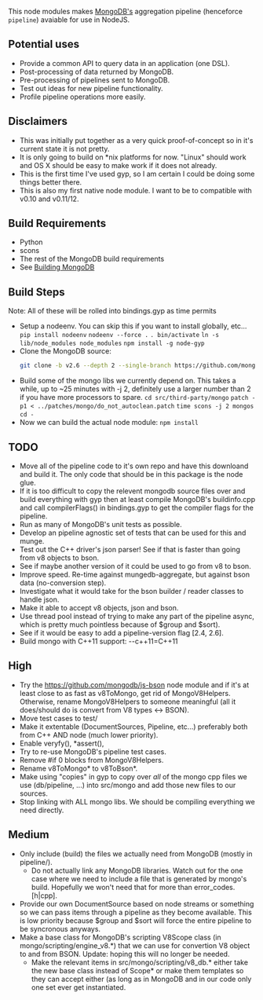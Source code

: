 This node modules makes [MongoDB's](http://mongodb.org) aggregation pipeline
(henceforce `pipeline`) avaiable for use in NodeJS.

Potential uses
--------------
* Provide a common API to query data in an application (one DSL).
* Post-processing of data returned by MongoDB.
* Pre-processing of pipelines sent to MongoDB.
* Test out ideas for new pipeline functionality.
* Profile pipeline operations more easily.

Disclaimers
-----------
* This was initially put together as a very quick proof-of-concept so in it's
  current state it is not pretty.
* It is only going to build on *nix platforms for now.  "Linux" should work
  and OS X should be easy to make work if it does not already.
* This is the first time I've used gyp, so I am certain I could be doing some
  things better there.
* This is also my first native node module.  I want to be to compatible with
  v0.10 and v0.11/12.

Build Requirements
-----------
* Python
* scons
* The rest of the MongoDB build requirements
*  See [Building MongoDB](http://www.mongodb.org/about/contributors/tutorial/build-mongodb-from-source/)

Build Steps
-----------
Note: All of these will be rolled into bindings.gyp as time permits
* Setup a nodeenv.  You can skip this if you want to install globally, etc...
  `pip install nodeenv`
  `nodeenv --force .`
  `. bin/activate`
  `ln -s lib/node_modules node_modules`
  `npm install -g node-gyp`
* Clone the MongoDB source:
  ```sh
  git clone -b v2.6 --depth 2 --single-branch https://github.com/mongodb/mongo src/third-party/mongo
   ```
* Build some of the mongo libs we currently depend on.  This takes a while, up
  to ~25 minutes with -j 2, definitely use a larger number than 2 if you have
  more processors to spare.
  `cd src/third-party/mongo`
  `patch -p1 < ../patches/mongo/do_not_autoclean.patch`
  `time scons -j 2 mongos`
  `cd -`
* Now we can build the actual node module:
  `npm install`

TODO
----
* Move all of the pipeline code to it's own repo and have this downloand and
  build it.  The only code that should be in this package is the node glue.
*  If it is too difficult to copy the relevent mongodb source files over and
   build everything with gyp then at least compile MongoDB's buildinfo.cpp and
   call compilerFlags() in bindings.gyp to get the compiler flags for the
   pipeline.
* Run as many of MongoDB's unit tests as possible.
* Develop an pipeline agnostic set of tests that can be used for this and munge.
* Test out the C++ driver's json parser!  See if that is faster than going from
  v8 objects to bson.
*   See if maybe another version of it could be used to go from v8 to bson.
* Improve speed.  Re-time against mungedb-aggregate, but against bson data
  (no-conversion step).
*  Investigate what it would take for the bson builder / reader classes to
   handle json.
* Make it able to accept v8 objects, json and bson.
* Use thread pool instead of trying to make any part of the pipeline async,
  which is pretty much pointless because of $group and $sort).
* See if it would be easy to add a pipeline-version flag [2.4, 2.6].
* Build mongo with C++11 support: --c++11=C++11

High
----
* Try the https://github.com/mongodb/js-bson node module and if it's at least
  close to as fast as v8ToMongo, get rid of MongoV8Helpers. Otherwise, rename
  MongoV8Helpers to someone meaningful (all it does/should do is convert from
  V8 types <-> BSON).
* Move test cases to test/
* Make it extentable (DocumentSources, Pipeline, etc...) preferably both from
  C++ AND node (much lower priority).
* Enable veryfy(), *assert(),
* Try to re-use MongoDB's pipeline test cases.
* Remove #if 0 blocks from MongoV8Helpers.
* Rename v8ToMongo* to v8ToBson*.
* Make using "copies" in gyp to copy over _all_ of the mongo cpp files we use
  (db/pipeline, ...) into src/mongo and add those new files to our sources.
*  Stop linking with ALL mongo libs.  We should be compiling everything we need
   directly.

Medium
------
* Only include (build) the files we actually need from MongoDB (mostly in
  pipeline/).
  - Do not actually link any MongoDB libraries.  Watch out for the one case
    where we need to include a file that is generated by mongo's build.
    Hopefully we won't need that for more than error_codes.[h|cpp].
* Provide our own DocumentSource based on node streams or something so we can
  pass items through a pipeline as they become available.  This is low priority
  because $group and $sort will force the entire pipeline to be syncronous
  anyways.
* Make a base class for MongoDB's scripting V8Scope class
  (in mongo/scripting/engine_v8.*) that we can use for convertion V8 object to
  and from BSON.  Update: hoping this will no longer be needed.
  - Make the relevant items in src/mongo/scripting/v8_db.* either take the new
    base class instead of Scope* or make them templates so they can accept
    either (as long as in MongoDB and in our code only one set ever get
    instantiated.
